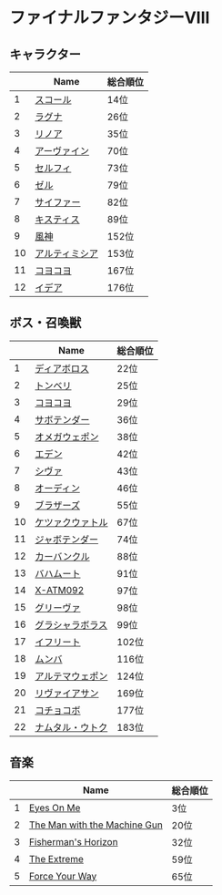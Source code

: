 # ファイナルファンタジーVIII

## キャラクター
||Name|総合順位|
|-|-|-|
|1|[スコール](https://www.google.co.jp/search?hl=jp&gl=JP&tbm=isch&q=%E3%82%B9%E3%82%B3%E3%83%BC%E3%83%AB+%E3%83%95%E3%82%A1%E3%82%A4%E3%83%8A%E3%83%AB%E3%83%95%E3%82%A1%E3%83%B3%E3%82%BF%E3%82%B8%E3%83%BCVIII)|14位|
|2|[ラグナ](https://www.google.co.jp/search?hl=jp&gl=JP&tbm=isch&q=%E3%83%A9%E3%82%B0%E3%83%8A+%E3%83%95%E3%82%A1%E3%82%A4%E3%83%8A%E3%83%AB%E3%83%95%E3%82%A1%E3%83%B3%E3%82%BF%E3%82%B8%E3%83%BCVIII)|26位|
|3|[リノア](https://www.google.co.jp/search?hl=jp&gl=JP&tbm=isch&q=%E3%83%AA%E3%83%8E%E3%82%A2+%E3%83%95%E3%82%A1%E3%82%A4%E3%83%8A%E3%83%AB%E3%83%95%E3%82%A1%E3%83%B3%E3%82%BF%E3%82%B8%E3%83%BCVIII)|35位|
|4|[アーヴァイン](https://www.google.co.jp/search?hl=jp&gl=JP&tbm=isch&q=%E3%82%A2%E3%83%BC%E3%83%B4%E3%82%A1%E3%82%A4%E3%83%B3+%E3%83%95%E3%82%A1%E3%82%A4%E3%83%8A%E3%83%AB%E3%83%95%E3%82%A1%E3%83%B3%E3%82%BF%E3%82%B8%E3%83%BCVIII)|70位|
|5|[セルフィ](https://www.google.co.jp/search?hl=jp&gl=JP&tbm=isch&q=%E3%82%BB%E3%83%AB%E3%83%95%E3%82%A3+%E3%83%95%E3%82%A1%E3%82%A4%E3%83%8A%E3%83%AB%E3%83%95%E3%82%A1%E3%83%B3%E3%82%BF%E3%82%B8%E3%83%BCVIII)|73位|
|6|[ゼル](https://www.google.co.jp/search?hl=jp&gl=JP&tbm=isch&q=%E3%82%BC%E3%83%AB+%E3%83%95%E3%82%A1%E3%82%A4%E3%83%8A%E3%83%AB%E3%83%95%E3%82%A1%E3%83%B3%E3%82%BF%E3%82%B8%E3%83%BCVIII)|79位|
|7|[サイファー](https://www.google.co.jp/search?hl=jp&gl=JP&tbm=isch&q=%E3%82%B5%E3%82%A4%E3%83%95%E3%82%A1%E3%83%BC+%E3%83%95%E3%82%A1%E3%82%A4%E3%83%8A%E3%83%AB%E3%83%95%E3%82%A1%E3%83%B3%E3%82%BF%E3%82%B8%E3%83%BCVIII)|82位|
|8|[キスティス](https://www.google.co.jp/search?hl=jp&gl=JP&tbm=isch&q=%E3%82%AD%E3%82%B9%E3%83%86%E3%82%A3%E3%82%B9+%E3%83%95%E3%82%A1%E3%82%A4%E3%83%8A%E3%83%AB%E3%83%95%E3%82%A1%E3%83%B3%E3%82%BF%E3%82%B8%E3%83%BCVIII)|89位|
|9|[風神](https://www.google.co.jp/search?hl=jp&gl=JP&tbm=isch&q=%E9%A2%A8%E7%A5%9E+%E3%83%95%E3%82%A1%E3%82%A4%E3%83%8A%E3%83%AB%E3%83%95%E3%82%A1%E3%83%B3%E3%82%BF%E3%82%B8%E3%83%BCVIII)|152位|
|10|[アルティミシア](https://www.google.co.jp/search?hl=jp&gl=JP&tbm=isch&q=%E3%82%A2%E3%83%AB%E3%83%86%E3%82%A3%E3%83%9F%E3%82%B7%E3%82%A2+%E3%83%95%E3%82%A1%E3%82%A4%E3%83%8A%E3%83%AB%E3%83%95%E3%82%A1%E3%83%B3%E3%82%BF%E3%82%B8%E3%83%BCVIII)|153位|
|11|[コヨコヨ](https://www.google.co.jp/search?hl=jp&gl=JP&tbm=isch&q=%E3%82%B3%E3%83%A8%E3%82%B3%E3%83%A8+%E3%83%95%E3%82%A1%E3%82%A4%E3%83%8A%E3%83%AB%E3%83%95%E3%82%A1%E3%83%B3%E3%82%BF%E3%82%B8%E3%83%BCVIII)|167位|
|12|[イデア](https://www.google.co.jp/search?hl=jp&gl=JP&tbm=isch&q=%E3%82%A4%E3%83%87%E3%82%A2+%E3%83%95%E3%82%A1%E3%82%A4%E3%83%8A%E3%83%AB%E3%83%95%E3%82%A1%E3%83%B3%E3%82%BF%E3%82%B8%E3%83%BCVIII)|176位|

## ボス・召喚獣
||Name|総合順位|
|-|-|-|
|1|[ディアボロス](https://www.google.co.jp/search?hl=jp&gl=JP&tbm=isch&q=%E3%83%87%E3%82%A3%E3%82%A2%E3%83%9C%E3%83%AD%E3%82%B9+%E3%83%95%E3%82%A1%E3%82%A4%E3%83%8A%E3%83%AB%E3%83%95%E3%82%A1%E3%83%B3%E3%82%BF%E3%82%B8%E3%83%BCVIII)|22位|
|2|[トンベリ](https://www.google.co.jp/search?hl=jp&gl=JP&tbm=isch&q=%E3%83%88%E3%83%B3%E3%83%99%E3%83%AA+%E3%83%95%E3%82%A1%E3%82%A4%E3%83%8A%E3%83%AB%E3%83%95%E3%82%A1%E3%83%B3%E3%82%BF%E3%82%B8%E3%83%BCVIII)|25位|
|3|[コヨコヨ](https://www.google.co.jp/search?hl=jp&gl=JP&tbm=isch&q=%E3%82%B3%E3%83%A8%E3%82%B3%E3%83%A8+%E3%83%95%E3%82%A1%E3%82%A4%E3%83%8A%E3%83%AB%E3%83%95%E3%82%A1%E3%83%B3%E3%82%BF%E3%82%B8%E3%83%BCVIII)|29位|
|4|[サボテンダー](https://www.google.co.jp/search?hl=jp&gl=JP&tbm=isch&q=%E3%82%B5%E3%83%9C%E3%83%86%E3%83%B3%E3%83%80%E3%83%BC+%E3%83%95%E3%82%A1%E3%82%A4%E3%83%8A%E3%83%AB%E3%83%95%E3%82%A1%E3%83%B3%E3%82%BF%E3%82%B8%E3%83%BCVIII)|36位|
|5|[オメガウェポン](https://www.google.co.jp/search?hl=jp&gl=JP&tbm=isch&q=%E3%82%AA%E3%83%A1%E3%82%AC%E3%82%A6%E3%82%A7%E3%83%9D%E3%83%B3+%E3%83%95%E3%82%A1%E3%82%A4%E3%83%8A%E3%83%AB%E3%83%95%E3%82%A1%E3%83%B3%E3%82%BF%E3%82%B8%E3%83%BCVIII)|38位|
|6|[エデン](https://www.google.co.jp/search?hl=jp&gl=JP&tbm=isch&q=%E3%82%A8%E3%83%87%E3%83%B3+%E3%83%95%E3%82%A1%E3%82%A4%E3%83%8A%E3%83%AB%E3%83%95%E3%82%A1%E3%83%B3%E3%82%BF%E3%82%B8%E3%83%BCVIII)|42位|
|7|[シヴァ](https://www.google.co.jp/search?hl=jp&gl=JP&tbm=isch&q=%E3%82%B7%E3%83%B4%E3%82%A1+%E3%83%95%E3%82%A1%E3%82%A4%E3%83%8A%E3%83%AB%E3%83%95%E3%82%A1%E3%83%B3%E3%82%BF%E3%82%B8%E3%83%BCVIII)|43位|
|8|[オーディン](https://www.google.co.jp/search?hl=jp&gl=JP&tbm=isch&q=%E3%82%AA%E3%83%BC%E3%83%87%E3%82%A3%E3%83%B3+%E3%83%95%E3%82%A1%E3%82%A4%E3%83%8A%E3%83%AB%E3%83%95%E3%82%A1%E3%83%B3%E3%82%BF%E3%82%B8%E3%83%BCVIII)|46位|
|9|[ブラザーズ](https://www.google.co.jp/search?hl=jp&gl=JP&tbm=isch&q=%E3%83%96%E3%83%A9%E3%82%B6%E3%83%BC%E3%82%BA+%E3%83%95%E3%82%A1%E3%82%A4%E3%83%8A%E3%83%AB%E3%83%95%E3%82%A1%E3%83%B3%E3%82%BF%E3%82%B8%E3%83%BCVIII)|55位|
|10|[ケツァクウァトル](https://www.google.co.jp/search?hl=jp&gl=JP&tbm=isch&q=%E3%82%B1%E3%83%84%E3%82%A1%E3%82%AF%E3%82%A6%E3%82%A1%E3%83%88%E3%83%AB+%E3%83%95%E3%82%A1%E3%82%A4%E3%83%8A%E3%83%AB%E3%83%95%E3%82%A1%E3%83%B3%E3%82%BF%E3%82%B8%E3%83%BCVIII)|67位|
|11|[ジャボテンダー](https://www.google.co.jp/search?hl=jp&gl=JP&tbm=isch&q=%E3%82%B8%E3%83%A3%E3%83%9C%E3%83%86%E3%83%B3%E3%83%80%E3%83%BC+%E3%83%95%E3%82%A1%E3%82%A4%E3%83%8A%E3%83%AB%E3%83%95%E3%82%A1%E3%83%B3%E3%82%BF%E3%82%B8%E3%83%BCVIII)|74位|
|12|[カーバンクル](https://www.google.co.jp/search?hl=jp&gl=JP&tbm=isch&q=%E3%82%AB%E3%83%BC%E3%83%90%E3%83%B3%E3%82%AF%E3%83%AB+%E3%83%95%E3%82%A1%E3%82%A4%E3%83%8A%E3%83%AB%E3%83%95%E3%82%A1%E3%83%B3%E3%82%BF%E3%82%B8%E3%83%BCVIII)|88位|
|13|[バハムート](https://www.google.co.jp/search?hl=jp&gl=JP&tbm=isch&q=%E3%83%90%E3%83%8F%E3%83%A0%E3%83%BC%E3%83%88+%E3%83%95%E3%82%A1%E3%82%A4%E3%83%8A%E3%83%AB%E3%83%95%E3%82%A1%E3%83%B3%E3%82%BF%E3%82%B8%E3%83%BCVIII)|91位|
|14|[X-ATM092](https://www.google.co.jp/search?hl=jp&gl=JP&tbm=isch&q=X-ATM092+%E3%83%95%E3%82%A1%E3%82%A4%E3%83%8A%E3%83%AB%E3%83%95%E3%82%A1%E3%83%B3%E3%82%BF%E3%82%B8%E3%83%BCVIII)|97位|
|15|[グリーヴァ](https://www.google.co.jp/search?hl=jp&gl=JP&tbm=isch&q=%E3%82%B0%E3%83%AA%E3%83%BC%E3%83%B4%E3%82%A1+%E3%83%95%E3%82%A1%E3%82%A4%E3%83%8A%E3%83%AB%E3%83%95%E3%82%A1%E3%83%B3%E3%82%BF%E3%82%B8%E3%83%BCVIII)|98位|
|16|[グラシャラボラス](https://www.google.co.jp/search?hl=jp&gl=JP&tbm=isch&q=%E3%82%B0%E3%83%A9%E3%82%B7%E3%83%A3%E3%83%A9%E3%83%9C%E3%83%A9%E3%82%B9+%E3%83%95%E3%82%A1%E3%82%A4%E3%83%8A%E3%83%AB%E3%83%95%E3%82%A1%E3%83%B3%E3%82%BF%E3%82%B8%E3%83%BCVIII)|99位|
|17|[イフリート](https://www.google.co.jp/search?hl=jp&gl=JP&tbm=isch&q=%E3%82%A4%E3%83%95%E3%83%AA%E3%83%BC%E3%83%88+%E3%83%95%E3%82%A1%E3%82%A4%E3%83%8A%E3%83%AB%E3%83%95%E3%82%A1%E3%83%B3%E3%82%BF%E3%82%B8%E3%83%BCVIII)|102位|
|18|[ムンバ](https://www.google.co.jp/search?hl=jp&gl=JP&tbm=isch&q=%E3%83%A0%E3%83%B3%E3%83%90+%E3%83%95%E3%82%A1%E3%82%A4%E3%83%8A%E3%83%AB%E3%83%95%E3%82%A1%E3%83%B3%E3%82%BF%E3%82%B8%E3%83%BCVIII)|116位|
|19|[アルテマウェポン](https://www.google.co.jp/search?hl=jp&gl=JP&tbm=isch&q=%E3%82%A2%E3%83%AB%E3%83%86%E3%83%9E%E3%82%A6%E3%82%A7%E3%83%9D%E3%83%B3+%E3%83%95%E3%82%A1%E3%82%A4%E3%83%8A%E3%83%AB%E3%83%95%E3%82%A1%E3%83%B3%E3%82%BF%E3%82%B8%E3%83%BCVIII)|124位|
|20|[リヴァイアサン](https://www.google.co.jp/search?hl=jp&gl=JP&tbm=isch&q=%E3%83%AA%E3%83%B4%E3%82%A1%E3%82%A4%E3%82%A2%E3%82%B5%E3%83%B3+%E3%83%95%E3%82%A1%E3%82%A4%E3%83%8A%E3%83%AB%E3%83%95%E3%82%A1%E3%83%B3%E3%82%BF%E3%82%B8%E3%83%BCVIII)|169位|
|21|[コチョコボ](https://www.google.co.jp/search?hl=jp&gl=JP&tbm=isch&q=%E3%82%B3%E3%83%81%E3%83%A7%E3%82%B3%E3%83%9C+%E3%83%95%E3%82%A1%E3%82%A4%E3%83%8A%E3%83%AB%E3%83%95%E3%82%A1%E3%83%B3%E3%82%BF%E3%82%B8%E3%83%BCVIII)|177位|
|22|[ナムタル・ウトク](https://www.google.co.jp/search?hl=jp&gl=JP&tbm=isch&q=%E3%83%8A%E3%83%A0%E3%82%BF%E3%83%AB%E3%83%BB%E3%82%A6%E3%83%88%E3%82%AF+%E3%83%95%E3%82%A1%E3%82%A4%E3%83%8A%E3%83%AB%E3%83%95%E3%82%A1%E3%83%B3%E3%82%BF%E3%82%B8%E3%83%BCVIII)|183位|

## 音楽
||Name|総合順位|
|-|-|-|
|1|[Eyes On Me](https://www.youtube.com/results?search_query=Eyes+On+Me+%E3%83%95%E3%82%A1%E3%82%A4%E3%83%8A%E3%83%AB%E3%83%95%E3%82%A1%E3%83%B3%E3%82%BF%E3%82%B8%E3%83%BCVIII)|3位|
|2|[The Man with the Machine Gun](https://www.youtube.com/results?search_query=The+Man+with+the+Machine+Gun+%E3%83%95%E3%82%A1%E3%82%A4%E3%83%8A%E3%83%AB%E3%83%95%E3%82%A1%E3%83%B3%E3%82%BF%E3%82%B8%E3%83%BCVIII)|20位|
|3|[Fisherman's Horizon](https://www.youtube.com/results?search_query=Fisherman%27s+Horizon+%E3%83%95%E3%82%A1%E3%82%A4%E3%83%8A%E3%83%AB%E3%83%95%E3%82%A1%E3%83%B3%E3%82%BF%E3%82%B8%E3%83%BCVIII)|32位|
|4|[The Extreme](https://www.youtube.com/results?search_query=The+Extreme+%E3%83%95%E3%82%A1%E3%82%A4%E3%83%8A%E3%83%AB%E3%83%95%E3%82%A1%E3%83%B3%E3%82%BF%E3%82%B8%E3%83%BCVIII)|59位|
|5|[Force Your Way](https://www.youtube.com/results?search_query=Force+Your+Way+%E3%83%95%E3%82%A1%E3%82%A4%E3%83%8A%E3%83%AB%E3%83%95%E3%82%A1%E3%83%B3%E3%82%BF%E3%82%B8%E3%83%BCVIII)|65位|

